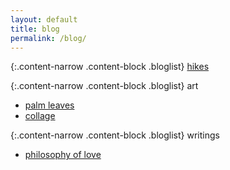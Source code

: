 ```yaml
---
layout: default
title: blog
permalink: /blog/
---
```


{:.content-narrow .content-block .bloglist}
[hikes](/blog/hikes/)

{:.content-narrow .content-block .bloglist}
art
  - [palm leaves](/blog/palmleaves/)
  - [collage](/blog/collage/)

{:.content-narrow .content-block .bloglist}
writings
  - [philosophy of love](/blog/love/)